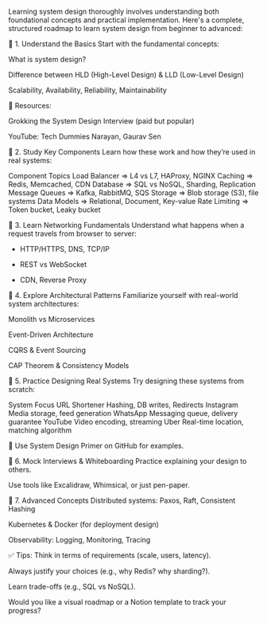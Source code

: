 Learning system design thoroughly involves understanding both foundational concepts and practical implementation. Here's a complete, structured roadmap to learn system design from beginner to advanced:

🔹 1. Understand the Basics
Start with the fundamental concepts:

What is system design?

Difference between HLD (High-Level Design) & LLD (Low-Level Design)

Scalability, Availability, Reliability, Maintainability

📘 Resources:

Grokking the System Design Interview (paid but popular)

YouTube: Tech Dummies Narayan, Gaurav Sen

🔹 2. Study Key Components
Learn how these work and how they’re used in real systems:

Component	Topics
Load Balancer =>	L4 vs L7, HAProxy, NGINX
Caching =>	Redis, Memcached, CDN
Database =>	SQL vs NoSQL, Sharding, Replication
Message Queues =>	Kafka, RabbitMQ, SQS
Storage =>	Blob storage (S3), file systems
Data Models =>	Relational, Document, Key-value
Rate Limiting =>	Token bucket, Leaky bucket

🔹 3. Learn Networking Fundamentals
Understand what happens when a request travels from browser to server:

- HTTP/HTTPS, DNS, TCP/IP

- REST vs WebSocket

- CDN, Reverse Proxy

🔹 4. Explore Architectural Patterns
Familiarize yourself with real-world system architectures:

Monolith vs Microservices

Event-Driven Architecture

CQRS & Event Sourcing

CAP Theorem & Consistency Models

🔹 5. Practice Designing Real Systems
Try designing these systems from scratch:

System	Focus
URL Shortener	Hashing, DB writes, Redirects
Instagram	Media storage, feed generation
WhatsApp	Messaging queue, delivery guarantee
YouTube	Video encoding, streaming
Uber	Real-time location, matching algorithm

📘 Use System Design Primer on GitHub for examples.

🔹 6. Mock Interviews & Whiteboarding
Practice explaining your design to others.

Use tools like Excalidraw, Whimsical, or just pen-paper.

🔹 7. Advanced Concepts
Distributed systems: Paxos, Raft, Consistent Hashing

Kubernetes & Docker (for deployment design)

Observability: Logging, Monitoring, Tracing

✅ Tips:
Think in terms of requirements (scale, users, latency).

Always justify your choices (e.g., why Redis? why sharding?).

Learn trade-offs (e.g., SQL vs NoSQL).

Would you like a visual roadmap or a Notion template to track your progress?








